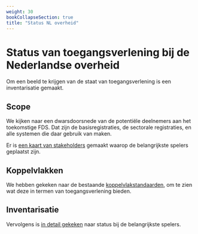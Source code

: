 ```yaml
---
weight: 30
bookCollapseSection: true
title: "Status NL overheid"
---
```


# Status van toegangsverlening bij de Nederlandse overheid

Om een beeld te krijgen van de staat van toegangsverlening is een inventarisatie gemaakt.

## Scope

We kijken naar een dwarsdoorsnede van de potentiële deelnemers aan het toekomstige FDS. Dat zijn de
basisregistraties, de sectorale registraties, en alle systemen die daar gebruik van maken.

Er is [een kaart van stakeholders](1.stakeholders) gemaakt waarop de belangrijkste spelers geplaatst zijn.

## Koppelvlakken

We hebben gekeken naar de bestaande [koppelvlakstandaarden](2.koppelvlakken), om te zien wat deze in termen van toegangsverlening bieden.

## Inventarisatie

Vervolgens is [in detail gekeken](3.inventarisatie) naar status bij de belangrijkste spelers.
